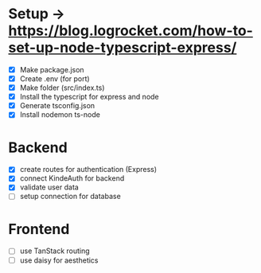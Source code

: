 # Setup -> https://blog.logrocket.com/how-to-set-up-node-typescript-express/

- [x] Make package.json
- [x] Create .env (for port)
- [x] Make folder (src/index.ts)
- [x] Install the typescript for express and node
- [x] Generate tsconfig.json
- [x] Install nodemon ts-node

# Backend

- [x] create routes for authentication (Express)
- [x] connect KindeAuth for backend
- [x] validate user data
- [ ] setup connection for database

# Frontend

- [ ] use TanStack routing
- [ ] use daisy for aesthetics
